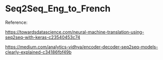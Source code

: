# Seq2Seq_Eng_to_French

Reference:

https://towardsdatascience.com/neural-machine-translation-using-seq2seq-with-keras-c23540453c74

https://medium.com/analytics-vidhya/encoder-decoder-seq2seq-models-clearly-explained-c34186fbf49b
